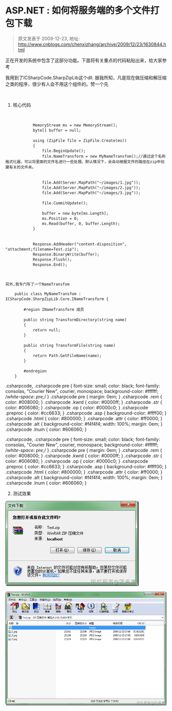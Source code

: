 # ASP.NET :  如何将服务端的多个文件打包下载 
> 原文发表于 2009-12-23, 地址: http://www.cnblogs.com/chenxizhang/archive/2009/12/23/1630844.html 


正在开发的系统中包含了这部分功能。下面将有关重点的代码粘贴出来，给大家参考

 我用到了ICSharpCode.SharpZipLib这个dll. 据我所知，凡是现在做压缩和解压缩之类的程序，很少有人会不用这个组件的。赞一个先

  

 1. 核心代码

  


```
            MemoryStream ms = new MemoryStream();
            byte[] buffer = null;

            using (ZipFile file = ZipFile.Create(ms))
            {
                file.BeginUpdate();
                file.NameTransform = new MyNameTransfom();//通过这个名称格式化器，可以将里面的文件名进行一些处理。默认情况下，会自动根据文件的路径在zip中创建有关的文件夹。


                file.Add(Server.MapPath("~/images/1.jpg"));
                file.Add(Server.MapPath("~/images/2.jpg"));
                file.Add(Server.MapPath("~/images/3.jpg"));
                
                file.CommitUpdate();

                buffer = new byte[ms.Length];
                ms.Position = 0;
                ms.Read(buffer, 0, buffer.Length);
            }


            Response.AddHeader("content-disposition", "attachment;filename=Test.zip");
            Response.BinaryWrite(buffer);
            Response.Flush();
            Response.End();
```

```
 
```

```
另外,我专门写了一个NameTransfom
```

```
    public class MyNameTransfom : ICSharpCode.SharpZipLib.Core.INameTransform {

        #region INameTransform 成员

        public string TransformDirectory(string name)
        {
            return null;
        }

        public string TransformFile(string name)
        {
            return Path.GetFileName(name);
        }

        #endregion
    }
```

.csharpcode, .csharpcode pre
{
 font-size: small;
 color: black;
 font-family: consolas, "Courier New", courier, monospace;
 background-color: #ffffff;
 /*white-space: pre;*/
}
.csharpcode pre { margin: 0em; }
.csharpcode .rem { color: #008000; }
.csharpcode .kwrd { color: #0000ff; }
.csharpcode .str { color: #006080; }
.csharpcode .op { color: #0000c0; }
.csharpcode .preproc { color: #cc6633; }
.csharpcode .asp { background-color: #ffff00; }
.csharpcode .html { color: #800000; }
.csharpcode .attr { color: #ff0000; }
.csharpcode .alt 
{
 background-color: #f4f4f4;
 width: 100%;
 margin: 0em;
}
.csharpcode .lnum { color: #606060; }

.csharpcode, .csharpcode pre
{
 font-size: small;
 color: black;
 font-family: consolas, "Courier New", courier, monospace;
 background-color: #ffffff;
 /*white-space: pre;*/
}
.csharpcode pre { margin: 0em; }
.csharpcode .rem { color: #008000; }
.csharpcode .kwrd { color: #0000ff; }
.csharpcode .str { color: #006080; }
.csharpcode .op { color: #0000c0; }
.csharpcode .preproc { color: #cc6633; }
.csharpcode .asp { background-color: #ffff00; }
.csharpcode .html { color: #800000; }
.csharpcode .attr { color: #ff0000; }
.csharpcode .alt 
{
 background-color: #f4f4f4;
 width: 100%;
 margin: 0em;
}
.csharpcode .lnum { color: #606060; }

2. 测试效果


[![image](./images/1630844-image_thumb.png "image")](http://images.cnblogs.com/cnblogs_com/chenxizhang/WindowsLiveWriter/ASP.NET_FAA1/image_2.png) 


[![image](./images/1630844-image_thumb_1.png "image")](http://images.cnblogs.com/cnblogs_com/chenxizhang/WindowsLiveWriter/ASP.NET_FAA1/image_4.png)

